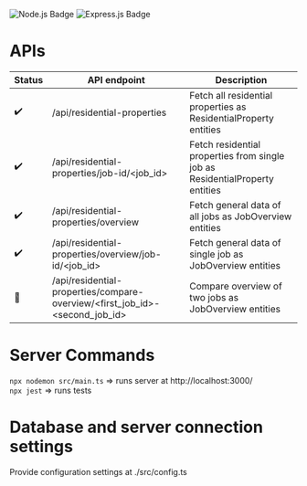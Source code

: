 ![Node.js Badge](https://img.shields.io/badge/Node.js-339933?style=for-the-badge&logo=node.js&logoColor=white)
![Express.js Badge](https://img.shields.io/badge/Express.js-000000?style=for-the-badge&logo=express&logoColor=white)

# APIs

| Status         | API endpoint                                     | Description                                                             |
| -------------- | ------------------------------------------------ | ----------------------------------------------------------------------- |
| :heavy_check_mark: | /api/residential-properties                | Fetch all residential properties as ResidentialProperty entities               |
| :heavy_check_mark: | /api/residential-properties/job-id/<job_id> | Fetch residential properties from single job as ResidentialProperty entities  |
| :heavy_check_mark: | /api/residential-properties/overview         | Fetch general data of all jobs as JobOverview entities                        |
| :heavy_check_mark: | /api/residential-properties/overview/job-id/<job_id> | Fetch general data of single job as JobOverview entities               |
| :construction_worker:   | /api/residential-properties/compare-overview/<first_job_id>-<second_job_id> | Compare overview of two jobs as JobOverview entities |

# Server Commands

`npx nodemon src/main.ts` =>  runs server at http://localhost:3000/ \
`npx jest`  =>  runs tests 

# Database and server connection settings

Provide configuration settings at ./src/config.ts
  
  
